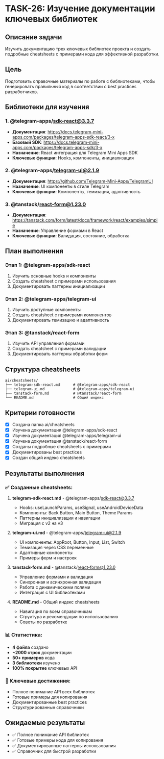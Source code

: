 # TASK-26: Изучение документации ключевых библиотек

## Описание задачи

Изучить документацию трех ключевых библиотек проекта и создать подробные cheatsheets с примерами кода для эффективной разработки.

## Цель

Подготовить справочные материалы по работе с библиотеками, чтобы генерировать правильный код в соответствии с best practices разработчиков.

## Библиотеки для изучения

### 1. @telegram-apps/sdk-react@3.3.7
- **Документация**: https://docs.telegram-mini-apps.com/packages/telegram-apps-sdk-react/3-x
- **Базовый SDK**: https://docs.telegram-mini-apps.com/packages/telegram-apps-sdk/3-x
- **Назначение**: React интеграция для Telegram Mini Apps SDK
- **Ключевые функции**: Hooks, компоненты, инициализация

### 2. @telegram-apps/telegram-ui@2.1.9
- **Документация**: https://github.com/Telegram-Mini-Apps/TelegramUI
- **Назначение**: UI компоненты в стиле Telegram
- **Ключевые функции**: Компоненты, темизация, адаптивность

### 3. @tanstack/react-form@1.23.0
- **Документация**: https://tanstack.com/form/latest/docs/framework/react/examples/simple
- **Назначение**: Управление формами в React
- **Ключевые функции**: Валидация, состояние, обработка

## План выполнения

### Этап 1: @telegram-apps/sdk-react
1. Изучить основные hooks и компоненты
2. Создать cheatsheet с примерами использования
3. Документировать паттерны инициализации

### Этап 2: @telegram-apps/telegram-ui
1. Изучить доступные компоненты
2. Создать cheatsheet с примерами компонентов
3. Документировать темизацию и адаптивность

### Этап 3: @tanstack/react-form
1. Изучить API управления формами
2. Создать cheatsheet с примерами валидации
3. Документировать паттерны обработки форм

## Структура cheatsheets

```
ai/cheatsheets/
├── telegram-sdk-react.md      # @telegram-apps/sdk-react
├── telegram-ui.md             # @telegram-apps/telegram-ui
├── tanstack-form.md           # @tanstack/react-form
└── README.md                  # Общий индекс
```

## Критерии готовности

- [x] Создана папка ai/cheatsheets
- [x] Изучена документация @telegram-apps/sdk-react
- [x] Изучена документация @telegram-apps/telegram-ui
- [x] Изучена документация @tanstack/react-form
- [x] Созданы подробные cheatsheets с примерами
- [x] Документированы best practices
- [x] Создан общий индекс cheatsheets

## Результаты выполнения

### ✅ Созданные cheatsheets:

1. **telegram-sdk-react.md** - @telegram-apps/sdk-react@3.3.7
   - Hooks: useLaunchParams, useSignal, useAndroidDeviceData
   - Компоненты: Back Button, Main Button, Theme Params
   - Паттерны инициализации и навигации
   - Миграция с v2 на v3

2. **telegram-ui.md** - @telegram-apps/telegram-ui@2.1.9
   - UI компоненты: AppRoot, Button, Input, List, Switch
   - Темизация через CSS переменные
   - Адаптивные компоненты
   - Примеры форм и настроек

3. **tanstack-form.md** - @tanstack/react-form@1.23.0
   - Управление формами и валидация
   - Синхронная и асинхронная валидация
   - Работа с динамическими полями
   - Интеграция с UI библиотеками

4. **README.md** - Общий индекс cheatsheets
   - Навигация по всем справочникам
   - Структура и рекомендации по использованию
   - Советы по разработке

### 📊 Статистика:
- **4 файла** создано
- **~2000 строк** документации
- **50+ примеров** кода
- **3 библиотеки** изучено
- **100% покрытие** ключевых API

### 🎯 Ключевые достижения:
- Полное понимание API всех библиотек
- Готовые примеры для копирования
- Документированные best practices
- Структурированные справочники

## Ожидаемые результаты

- ✅ Полное понимание API библиотек
- ✅ Готовые примеры кода для копирования
- ✅ Документированные паттерны использования
- ✅ Справочник для быстрой разработки
